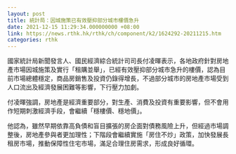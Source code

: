 ```yaml
---
layout: post
title: 統計局：因城施策已有效壓抑部分城市樓價急升
date: 2021-12-15 11:29:34.000000000 +08:00
link: https://news.rthk.hk/rthk/ch/component/k2/1624292-20211215.htm
categories: rthk
---
```


國家統計局新聞發言人、國民經濟綜合統計司司長付凌暉表示，各地政府針對房地產市場因城施策及實行「租購並舉」，已經有效壓抑部分城市急升的樓價，認為目前市場總體穩定，商品房銷售及投資仍錄得增長，不過部分城市的房地產市場受到人口流出及經濟發展困難等影響，下行壓力加劇。

付凌暉強調，房地產是經濟重要部分，對生產、消費及投資有重要影響，但不會用作短期刺激經濟手段，會繼續「穩樓價、穩地價」。

他認為，雖然早期依靠高負債和盲目擴張的房企面對債務風險上升，但經過市場調整後，房地產參與者更加理性；下階段會繼續實施「房住不炒」政策，加快發展長租房市場，推動保障性住宅市場，滿足合理住房需求，形成良好循環。
